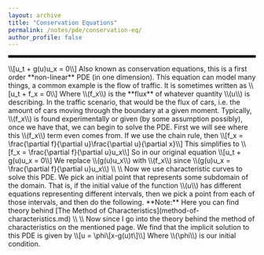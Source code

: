 ```yaml
---
layout: archive
title: "Conservation Equations"
permalink: /notes/pde/conservation-eq/
author_profile: false
--- 
```

<hr style="border: 2px solid black;">
\\[u_t + g(u)u_x = 0\\]
Also known as conservation equations, this is a first order **non-linear** PDE (in one dimension). This equation can model many things, a common example is the flow of traffic. It is sometimes written as 
\\[u_t + f_x = 0\\]
Where \\(f_x\\) is the **flux** of whatever quantity \\(u\\) is describing. In the traffic scenario, that would be the flux of cars, i.e. the amount of cars moving through the boundary at a given moment. Typically, \\(f_x\\) is found experimentally or given (by some assumption possibly), once we have that, we can begin to solve the PDE. First we will see where this \\(f_x\\) term even comes from. If we use the chain rule, then 
\\[f_x = \frac{\partial f}{\partial u}\frac{\partial u}{\partial x}\\]
This simplifies to 
\\[f_x = \frac{\partial f}{\partial u}u_x\\]
So in our original equation 
\\[u_t + g(u)u_x = 0\\]
We replace \\(g(u)u_x\\) with \\(f_x\\) since \\(g(u)u_x = \frac{\partial f}{\partial u}u_x\\) \\
\\
Now we use characteristic curves to solve this PDE. We pick an initial point that represents some subdomain of the domain. That is, if the initial value of the function \\(u\\) has different equations representing different intervals, then we pick a point from each of those intervals, and then do the following. **Note:** Here you can find theory behind [The Method of Characteristics](method-of-characteristics.md) \\
\\
Now since I go into the theory behind the method of characteristics on the mentioned page. We find that the implicit solution to this PDE is given by
\\[u = \phi\[x-g(u)t\]\\]
Where \\(\phi\\) is our initial condition.


